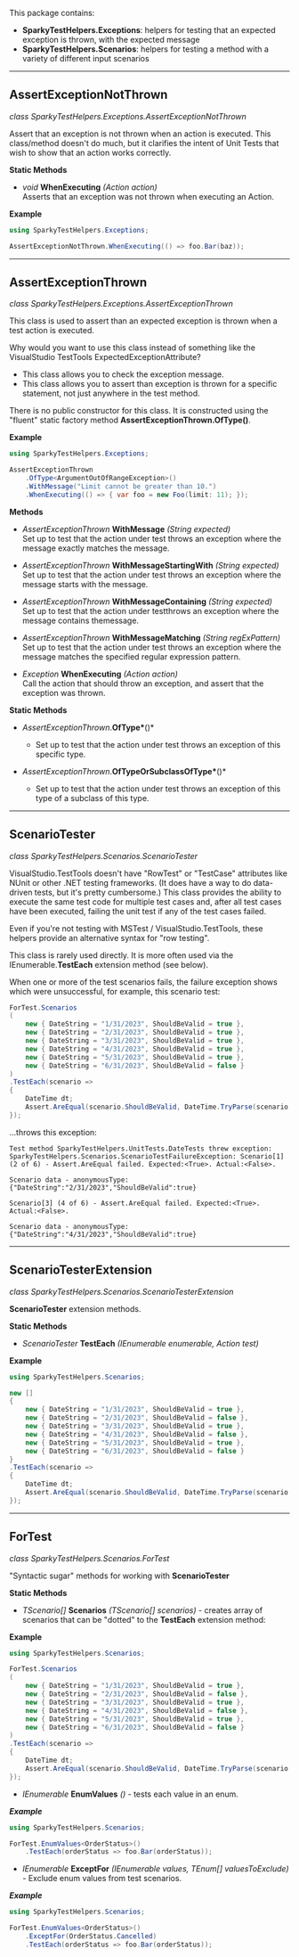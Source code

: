 This package contains:

* **SparkyTestHelpers.Exceptions**: helpers for testing that an expected exception is thrown, with the expected message
* **SparkyTestHelpers.Scenarios**: helpers for testing a method with a variety of different input scenarios

---

## AssertExceptionNotThrown

_class SparkyTestHelpers.Exceptions.AssertExceptionNotThrown_

Assert that an exception is not thrown when an action is executed. This class/method doesn't do much,
but it clarifies the intent of Unit Tests that wish to show that an action works correctly.

**Static Methods**

* _void_ **WhenExecuting** _(Action action)_  
  Asserts that an exception was not thrown when executing an Action.

**Example**

```csharp
using SparkyTestHelpers.Exceptions;
```

```csharp
AssertExceptionNotThrown.WhenExecuting(() => foo.Bar(baz));
```

---

## AssertExceptionThrown

_class SparkyTestHelpers.Exceptions.AssertExceptionThrown_

This class is used to assert than an expected exception is thrown when a test action is executed.

Why would you want to use this class instead of something like the VisualStudio TestTools ExpectedExceptionAttribute?

* This class allows you to check the exception message.
* This class allows you to assert than exception is thrown for a specific
  statement, not just anywhere in the test method.

There is no public constructor for this class. It is constructed using the "fluent" static factory method **AssertExceptionThrown.OfType<TException>()**.

**Example**

```csharp
using SparkyTestHelpers.Exceptions;
```

```csharp
AssertExceptionThrown
    .OfType<ArgumentOutOfRangeException>()
    .WithMessage("Limit cannot be greater than 10.")
    .WhenExecuting(() => { var foo = new Foo(limit: 11); });
```

**Methods**

* _AssertExceptionThrown_ **WithMessage** _(String expected)_  
  Set up to test that the action under test throws an exception where the message exactly matches the message.

* _AssertExceptionThrown_ **WithMessageStartingWith** _(String expected)_  
  Set up to test that the action under test throws an exception where the message starts with the message.

* _AssertExceptionThrown_ **WithMessageContaining** _(String expected)_  
  Set up to test that the action under testthrows an exception where the message contains themessage.

* _AssertExceptionThrown_ **WithMessageMatching** _(String regExPattern)_  
  Set up to test that the action under test throws an exception where the message matches the specified regular expression pattern.

* _Exception_ **WhenExecuting** _(Action action)_  
  Call the action that should throw an exception, and assert that the exception was thrown.

**Static Methods**

* _AssertExceptionThrown_.**OfType<TException>\***()\*

  * Set up to test that the action under test throws an exception of this specific type.

* _AssertExceptionThrown_.**OfTypeOrSubclassOfType<TException>\***()\*
  * Set up to test that the action under test throws an exception of this type of a subclass of this type.

---

## ScenarioTester<TScenario>

_class SparkyTestHelpers.Scenarios.ScenarioTester<TScenario>_

VisualStudio.TestTools doesn't have "RowTest" or "TestCase" attributes like NUnit or other .NET testing frameworks. (It does have a way to do data-driven tests, but it's pretty cumbersome.) This class provides the ability to execute the same test code for multiple test cases and, after all test cases have been executed, failing the unit test if any of the test cases failed.

Even if you're not testing with MSTest / VisualStudio.TestTools, these helpers provide an alternative syntax for "row testing".

This class is rarely used directly. It is more often used via the IEnumerable<TScenario>.**TestEach** extension method (see below).

When one or more of the test scenarios fails, the failure exception shows which were unsuccessful, for example, this scenario test:

```csharp
ForTest.Scenarios
(
    new { DateString = "1/31/2023", ShouldBeValid = true },
    new { DateString = "2/31/2023", ShouldBeValid = true },
    new { DateString = "3/31/2023", ShouldBeValid = true },
    new { DateString = "4/31/2023", ShouldBeValid = true },
    new { DateString = "5/31/2023", ShouldBeValid = true },
    new { DateString = "6/31/2023", ShouldBeValid = false }
)
.TestEach(scenario =>
{
    DateTime dt;
    Assert.AreEqual(scenario.ShouldBeValid, DateTime.TryParse(scenario.DateString, out dt));
});
```

...throws this exception:

```
Test method SparkyTestHelpers.UnitTests.DateTests threw exception:
SparkyTestHelpers.Scenarios.ScenarioTestFailureException: Scenario[1] (2 of 6) - Assert.AreEqual failed. Expected:<True>. Actual:<False>.

Scenario data - anonymousType: {"DateString":"2/31/2023","ShouldBeValid":true}

Scenario[3] (4 of 6) - Assert.AreEqual failed. Expected:<True>. Actual:<False>.

Scenario data - anonymousType: {"DateString":"4/31/2023","ShouldBeValid":true}
```

---

## ScenarioTesterExtension

_class SparkyTestHelpers.Scenarios.ScenarioTesterExtension_

**ScenarioTester<TScenario>** extension methods.

**Static Methods**

* _ScenarioTester<TScenario>_ **TestEach** _(IEnumerable<TScenario> enumerable, Action<TScenario> test)_

**Example**

```csharp
using SparkyTestHelpers.Scenarios;
```

```csharp
new []
{
    new { DateString = "1/31/2023", ShouldBeValid = true },  
    new { DateString = "2/31/2023", ShouldBeValid = false },  
    new { DateString = "3/31/2023", ShouldBeValid = true },  
    new { DateString = "4/31/2023", ShouldBeValid = false },  
    new { DateString = "5/31/2023", ShouldBeValid = true },  
    new { DateString = "6/31/2023", ShouldBeValid = false }
}
.TestEach(scenario =>
{
    DateTime dt;
    Assert.AreEqual(scenario.ShouldBeValid, DateTime.TryParse(scenario.DateString, out dt));  
});  
```

---

## ForTest

_class SparkyTestHelpers.Scenarios.ForTest_

"Syntactic sugar" methods for working with **ScenarioTester<TScenario>**

**Static Methods**

* _TScenario[]_ **Scenarios** _(TScenario[] scenarios)_ - creates array of scenarios that can be "dotted" to the **TestEach** extension method:

**Example**

```csharp
using SparkyTestHelpers.Scenarios;
```

```csharp
ForTest.Scenarios
(
    new { DateString = "1/31/2023", ShouldBeValid = true },  
    new { DateString = "2/31/2023", ShouldBeValid = false },  
    new { DateString = "3/31/2023", ShouldBeValid = true },  
    new { DateString = "4/31/2023", ShouldBeValid = false },  
    new { DateString = "5/31/2023", ShouldBeValid = true },  
    new { DateString = "6/31/2023", ShouldBeValid = false }
)
.TestEach(scenario =>
{
    DateTime dt;
    Assert.AreEqual(scenario.ShouldBeValid, DateTime.TryParse(scenario.DateString, out dt));  
});  
```

* _IEnumerable<TEnum>_ **EnumValues** _()_ - tests each value in an enum.

**_Example_**

```csharp
using SparkyTestHelpers.Scenarios;
```

```csharp
ForTest.EnumValues<OrderStatus>()
    .TestEach(orderStatus => foo.Bar(orderStatus));
```

* _IEnumerable<TEnum>_ **ExceptFor** _(IEnumerable<TEnum> values, TEnum[] valuesToExclude)_ - Exclude enum values from test scenarios.

**_Example_**

```csharp
using SparkyTestHelpers.Scenarios;
```

```csharp
ForTest.EnumValues<OrderStatus>()
    .ExceptFor(OrderStatus.Cancelled)
    .TestEach(orderStatus => foo.Bar(orderStatus));
```
